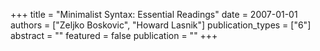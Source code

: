+++
title = "Minimalist Syntax: Essential Readings"
date = 2007-01-01
authors = ["Zeljko Boskovic", "Howard Lasnik"]
publication_types = ["6"]
abstract = ""
featured = false
publication = ""
+++


